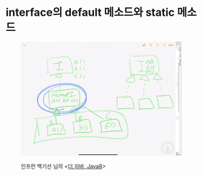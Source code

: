 # interface의 default 메소드와 static 메소드

<figure><img src="../../.gitbook/assets/image (3) (9).png" alt=""><figcaption><p>인프런 백기선 님의 &#x3C;<a href="https://www.inflearn.com/course/the-java-java8/dashboard">더 자바, Java8</a>></p></figcaption></figure>

